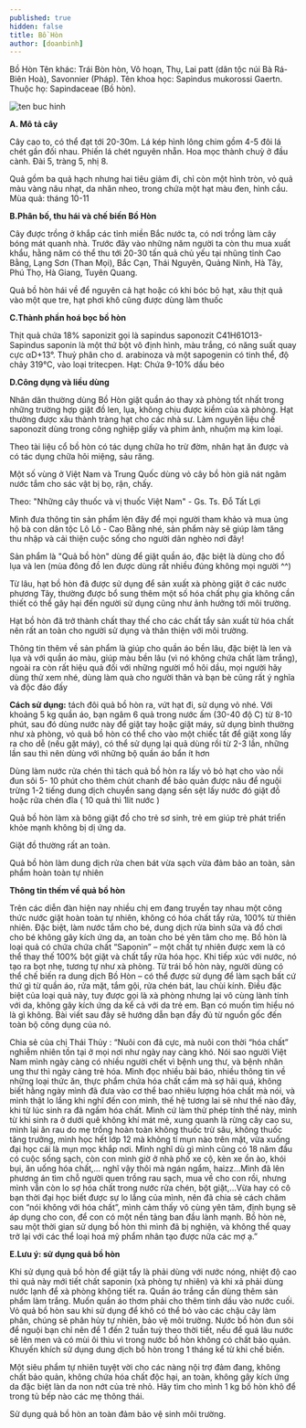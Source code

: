 ```yaml
---
published: true
hidden: false
title: Bồ Hòn
author: [doanbinh]
---
```


Bồ Hòn Tên khác: Trái Bòn hòn, Vô hoạn, Thụ, Lai patt (dân tộc núi Bà Rá-Biên Hoà), Savonnier (Pháp). Tên khoa học: Sapindus mukorossi Gaertn. Thuộc họ: Sapindaceae (Bồ hòn).

![ten buc hinh](https://trungtamduoclieu.vn/files/assets/tacdungquabohon.jpg "ten buc hinh")


**A. Mô tả cây**

Cây cao to, có thể đạt tới 20-30m. Lá kép hình lông chim gồm 4-5 đôi lá chét gần đối nhau. Phiến lá chét nguyên nhẵn. Hoa mọc thành chuỳ ở đầu cành. Đài 5, tràng 5, nhị 8. 

Quả gồm ba quả hạch nhưng hai tiêu giảm đi, chỉ còn một hình tròn, vỏ quả màu vàng nâu nhạt, da nhăn nheo, trong chứa một hạt màu đen, hình cầu. Mùa quả: tháng 10-11

**B.Phân bố, thu hái và chế biến Bồ Hòn**

Cây được trồng ở khắp các tỉnh miền Bắc nước ta, có nơi trồng làm cây bóng mát quanh nhà. Trước đây vào những năm người ta còn thu mua xuất khẩu, hằng năm có thể thu tới 20-30 tấn quả chủ yếu tại nhũng tỉnh Cao Bằng, Lạng Sơn (Than Mọi), Bắc Cạn, Thái Nguyên, Quảng Ninh, Hà Tây, Phú Thọ, Hà Giang, Tuyên Quang.

Quả bồ hòn  hái về để nguyên cả hạt hoặc có khi bóc bỏ hạt, xâu thịt quả vào một que tre, hạt phơi khô cũng được dùng làm thuốc

**C.Thành phần hoá bọc bồ hòn**

Thịt quả chứa 18% saponizit gọi là sapindus saponozit C41H61O13- Sapindus saponin là một thứ bột vô định hình, màu trắng, có năng suất quay cực αD+13°. Thuỷ phân cho d. arabinoza và một sapogenin có tinh thể, độ chảy 319°C, vào loại tritecpen. Hạt: Chứa 9-10% dầu béo

**D.Công dụng và liều dùng**

Nhân dân thường dùng Bồ Hòn giặt quần áo thay xà phòng tốt nhất trong những trường hợp giặt đồ len, lụa, không chịu được kiềm của xà phòng. Hạt thường được xâu thành tràng hạt cho các nhà sư. Làm nguyên liệu chế saponozit dùng trong công nghiệp giấy và phim ảnh, nhuộm mạ kim loại.

Theo tài liệu cổ bồ hòn có tác dụng chữa ho trừ đờm, nhân hạt ăn được và có tác dụng chữa hôi miệng, sảu răng.

Một số vùng ở Việt Nam và Trung Quốc dùng vỏ cây bồ hòn giã nát ngâm nước tắm cho sác vật bị bọ, rận, chấy.

Theo: "Những cây thuốc và vị thuốc Việt Nam" - Gs. Ts. Đỗ Tất Lợi

Mình đưa thông tin sản phẩm lên đây để mọi người tham khảo và mua ủng hộ bà con dân tộc Lô Lô - Cao Bằng nhé, sản phẩm này sẽ giúp làm tăng thu nhập và cải thiện cuộc sống cho người dân nghèo nơi đây!

Sản phẩm là "Quả bồ hòn" dùng để giặt quần áo, đặc biệt là dùng cho đồ lụa và len (mùa đông đồ len được dùng rất nhiều đúng không mọi người ^^)

Từ lâu, hạt bồ hòn đã được sử dụng để sản xuất xà phòng giặt ở các nước phương Tây, thường được bổ sung thêm một số hóa chất phụ gia không cần thiết có thể gây hại đến người sử dụng cũng như ảnh hưởng tới môi trường.

Hạt bồ hòn đã trở thành chất thay thế cho các chất tẩy sản xuất từ hóa chất nên rất an toàn cho người sử dụng và thân thiện với môi trường.

Thông tin thêm về sản phẩm là giúp cho quần áo bền lâu, đặc biệt là len và lụa và với quần áo màu, giúp màu bền lâu (vì nó không chứa chất làm trắng), ngoài ra còn rất hiệu quả đối với những người mồ hôi dầu, mọi người hãy dùng thử xem nhé, dùng làm quà cho người thân và bạn bè cũng rất ý nghĩa và độc đáo đấy

**Cách sử dụng:** tách đôi quả bồ hòn ra, vứt hạt đi, sử dụng vỏ nhé. Với khoảng 5 kg quần áo, bạn ngâm 6 quả trong nước ấm (30-40 độ C) từ 8-10 phút, sau đó dùng nước này để giặt tay hoặc giặt máy, sử dụng bình thường như xà phòng, vỏ quả bồ hòn có thể cho vào một chiếc tất để giặt xong lấy ra cho dễ (nếu gặt máy), có thể sử dụng lại quả dùng rồi từ 2-3 lần, những lần sau thì nên dùng với những bộ quần áo bẩn ít hơn

Dùng làm nước rửa chén thì tách quả bồ hòn ra lấy vỏ bỏ hạt cho vào nồi đun sôi 5- 10 phút cho thêm chút chanh để bảo quản được nâu để nguội trừng 1-2 tiếng dung dịch chuyển sang dạng sền sệt lấy nước đó giặt đồ hoặc rửa chén đĩa ( 10 quả thì 1lit nước )

Quả bồ hòn làm xà bông giặt đồ cho trẻ sơ sinh, trẻ em giúp trẻ phát triển khỏe mạnh không bị dị ứng da.

Giặt đồ thường rất an toàn.

Quả bồ hòn làm dung dịch rửa chen bát vừa sạch vừa đảm bảo an toàn, sản phẩm hoàn toàn tự nhiên

**Thông tin thếm về quả bồ hòn**

Trên các diễn đàn hiện nay nhiều chị em đang truyền tay nhau một công thức nước giặt hoàn toàn tự nhiên, không có hóa chất tẩy rửa, 100% từ thiên nhiên. Đặc biệt, làm nước tắm cho bé, dung dịch rửa bình sữa và đồ chơi cho bé không gây kích ứng da, an toàn cho bé yên tâm cho mẹ. Bồ hòn là loại quả có chứa chứa chất “Saponin” – một chất tự nhiên được xem là có thể thay thế 100% bột giặt và chất tẩy rửa hóa học. Khi tiếp xúc với nước, nó tạo ra bọt nhẹ, tương tự như xà phòng. Từ trái bồ hòn này, người dùng có thể chế biến ra dung dịch Bồ Hòn – có thể được sử dụng để làm sạch bất cứ thứ gì từ quần áo, rửa mặt, tắm gội, rửa chén bát, lau chùi kính. Điều đặc biệt của loại quả này, tuy được gọi là xà phòng nhưng lại vô cùng lành tính với da, không gây kích ứng da kể cả với da trẻ em. Bạn có muốn tìm hiểu nó là gì không. Bài viết sau đây sẽ hướng dẫn bạn đầy đủ từ nguồn gốc đến toàn bộ công dụng của nó.

Chia sẻ của chị Thái Thủy : “Nuôi con đã cực, mà nuôi con thời “hóa chất” nghiễm nhiên tồn tại ở mọi nơi như ngày nay càng khó. Nói sao người Việt Nam mình ngày càng có nhiều người chết vì bệnh ung thư, và bệnh nhân ung thư thì ngày càng trẻ hóa. Mình đọc nhiều bài báo, nhiều thông tin về những loại thức ăn, thực phẩm chứa hóa chất cấm mà sợ hãi quá, không biết hằng ngày mình đã đưa vào cơ thể bao nhiêu lượng hóa chất mà nói, và mình thật lo lắng khi nghĩ đến con mình, thế hệ tương lai sẽ như thế nào đây, khi từ lúc sinh ra đã ngấm hóa chất. Mình cứ làm thử phép tính thế này, mình từ khi sinh ra ở dưới quê không khí mát mẻ, xung quanh là rừng cây cao su, mình lại ăn rau do mẹ trồng hoàn toàn không thuốc trừ sâu, không thuốc tăng trưởng, mình học hết lớp 12 mà không tí mụn nào trên mặt, vừa xuống đại học cái là mụn mọc khắp nơi. Mình nghĩ dù gì mình cũng có 18 năm đầu có cuộc sống sạch, còn con mình giờ ở nhà phố xe cộ, kèn xe ồn ào, khói bụi, ăn uống hóa chất,… nghĩ vậy thôi mà ngán ngẩm, haizz…Mình đã lên phương án tìm chỗ người quen trồng rau sạch, mua về cho con rồi, nhưng mình vẫn còn lo sợ hóa chất trong nước rửa chén, bột giặt,…Vừa hay có cô bạn thời đại học biết được sự lo lắng của mình, nên đã chia sẻ cách chăm con “nói không với hóa chất”, mình cảm thấy vô cùng yên tâm, định bụng sẽ áp dụng cho con, để con có một nền tảng ban đầu lành mạnh. Bồ hòn nè, sau một thời gian sử dụng bồ hòn thì mình đã bị nghiện, và không thể quay trở lại với các thể loại hoá mỹ phẩm nhân tạo được nữa các mợ ạ.”

**E.Lưu ý: sử dụng quả bồ hòn**

Khi sử dụng quả bồ hòn để giặt tẩy là phải dùng với nước nóng, nhiệt độ cao thì quả này mới tiết chất saponin (xà phòng tự nhiên) và khi xả phải dùng nước lạnh để xà phòng không tiết ra. Quần áo trắng cần dùng thêm sản phẩm làm trắng. Muốn quần áo thơm phải cho thêm tinh dầu vào nước cuối. Vỏ quả bồ hòn sau khi sử dụng để khô có thể bỏ vào các chậu cây làm phân, chúng sẽ phân hủy tự nhiên, bảo vệ môi trường. Nước bồ hòn đun sôi để nguội bạn chỉ nên để 1 đến 2 tuần tuỳ theo thời tiết, nếu để quá lâu nước sẽ lên men và có mùi ôi thiu vì trong nước bồ hòn không có chất bảo quản. Khuyến khích sử dụng dung dịch bồ hòn trong 1 tháng kể từ khi chế biến.

Một siêu phẩm tự nhiên tuyệt vời cho các nàng nội trợ đảm đang, không chất bảo quản, không chứa hóa chất độc hại, an toàn, không gây kích ứng da đặc biệt làn da non nớt của trẻ nhỏ. Hãy tìm cho mình 1 kg bồ hòn khô để trong tủ bếp nào các mẹ thông thái.

Sử dụng quả bồ hòn an toàn đảm bảo vệ sinh môi trường.